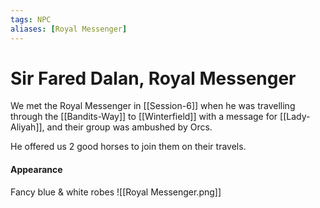 ```yaml
---
tags: NPC
aliases: [Royal Messenger]
---
```

# Sir Fared Dalan, Royal Messenger
We met the Royal Messenger in [[Session-6]] when he was travelling through the [[Bandits-Way]] to [[Winterfield]] with a message for [[Lady-Aliyah]], and their group was ambushed by Orcs.

He offered us 2 good horses to join them on their travels.


#### Appearance
Fancy blue & white robes
![[Royal Messenger.png]]